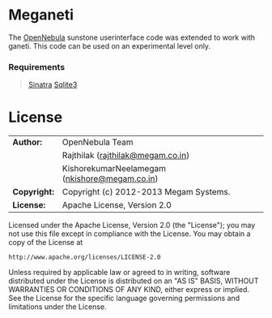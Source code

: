 #  Meganeti

The [OpenNebula](http://opennebula.org) sunstone userinterface code was extended to work with ganeti. This code can be used on an
experimental level only.

### Requirements

> [Sinatra](http://www.sinatrarb.com/)
> [Sqlite3](https://sqlite.org/)


# License


|                      |                                          |
|:---------------------|:-----------------------------------------|
| **Author:**          | OpenNebula Team
|                      | Rajthilak (<rajthilak@megam.co.in>)
|		               | KishorekumarNeelamegam (<nkishore@megam.co.in>)
| **Copyright:**       | Copyright (c) 2012-2013 Megam Systems.
| **License:**         | Apache License, Version 2.0

Licensed under the Apache License, Version 2.0 (the "License");
you may not use this file except in compliance with the License.
You may obtain a copy of the License at

    http://www.apache.org/licenses/LICENSE-2.0

Unless required by applicable law or agreed to in writing, software
distributed under the License is distributed on an "AS IS" BASIS,
WITHOUT WARRANTIES OR CONDITIONS OF ANY KIND, either express or implied.
See the License for the specific language governing permissions and
limitations under the License.
